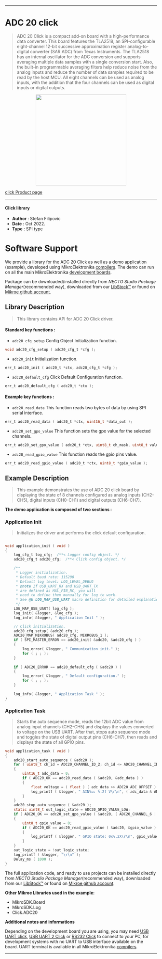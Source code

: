 
---
# ADC 20 click

> ADC 20 Click is a compact add-on board with a high-performance data converter. This board features the TLA2518, an SPI-configurable eight-channel 12-bit successive approximation register analog-to-digital converter (SAR ADC) from Texas Instruments. The TLA2518 has an internal oscillator for the ADC conversion and supports averaging multiple data samples with a single conversion start. Also, the built-in programmable averaging filters help reduce noise from the analog inputs and reduce the number of data samples required to be read by the host MCU. All eight channels can be used as analog inputs, with the addition that the four channels can be used as digital inputs or digital outputs.

<p align="center">
  <img src="https://download.mikroe.com/images/click_for_ide/adc20_click.png" height=300px>
</p>

[click Product page](https://www.mikroe.com/adc-20-click)

---


#### Click library

- **Author**        : Stefan Filipovic
- **Date**          : Oct 2022.
- **Type**          : SPI type


# Software Support

We provide a library for the ADC 20 Click
as well as a demo application (example), developed using MikroElektronika
[compilers](https://www.mikroe.com/necto-studio).
The demo can run on all the main MikroElektronika [development boards](https://www.mikroe.com/development-boards).

Package can be downloaded/installed directly from *NECTO Studio Package Manager*(recommended way), downloaded from our [LibStock&trade;](https://libstock.mikroe.com) or found on [Mikroe github account](https://github.com/MikroElektronika/mikrosdk_click_v2/tree/master/clicks).

## Library Description

> This library contains API for ADC 20 Click driver.

#### Standard key functions :

- `adc20_cfg_setup` Config Object Initialization function.
```c
void adc20_cfg_setup ( adc20_cfg_t *cfg );
```

- `adc20_init` Initialization function.
```c
err_t adc20_init ( adc20_t *ctx, adc20_cfg_t *cfg );
```

- `adc20_default_cfg` Click Default Configuration function.
```c
err_t adc20_default_cfg ( adc20_t *ctx );
```

#### Example key functions :

- `adc20_read_data` This function reads two bytes of data by using SPI serial interface.
```c
err_t adc20_read_data ( adc20_t *ctx, uint16_t *data_out );
```

- `adc20_set_gpo_value` This function sets the gpo value for the selected channels.
```c
err_t adc20_set_gpo_value ( adc20_t *ctx, uint8_t ch_mask, uint8_t value );
```

- `adc20_read_gpio_value` This function reads the gpio pins value.
```c
err_t adc20_read_gpio_value ( adc20_t *ctx, uint8_t *gpio_value );
```

## Example Description

> This example demonstrates the use of ADC 20 click board by displaying the state of 8 channels
configured as analog inputs (CH2-CH5), digital inputs (CH0-CH1) and digital outputs (CH6-CH7).

**The demo application is composed of two sections :**

### Application Init

> Initializes the driver and performs the click default configuration.

```c

void application_init ( void )
{
    log_cfg_t log_cfg;  /**< Logger config object. */
    adc20_cfg_t adc20_cfg;  /**< Click config object. */

    /** 
     * Logger initialization.
     * Default baud rate: 115200
     * Default log level: LOG_LEVEL_DEBUG
     * @note If USB_UART_RX and USB_UART_TX 
     * are defined as HAL_PIN_NC, you will 
     * need to define them manually for log to work. 
     * See @b LOG_MAP_USB_UART macro definition for detailed explanation.
     */
    LOG_MAP_USB_UART( log_cfg );
    log_init( &logger, &log_cfg );
    log_info( &logger, " Application Init " );

    // Click initialization.
    adc20_cfg_setup( &adc20_cfg );
    ADC20_MAP_MIKROBUS( adc20_cfg, MIKROBUS_1 );
    if ( SPI_MASTER_ERROR == adc20_init( &adc20, &adc20_cfg ) )
    {
        log_error( &logger, " Communication init." );
        for ( ; ; );
    }
    
    if ( ADC20_ERROR == adc20_default_cfg ( &adc20 ) )
    {
        log_error( &logger, " Default configuration." );
        for ( ; ; );
    }
    
    log_info( &logger, " Application Task " );
}

```

### Application Task

> Starts the auto sequence mode, reads the 12bit ADC value from analog input channels (CH2-CH5) and
displays the values converted to voltage on the USB UART. After that, stops auto sequence mode and
toggles the state of digital output pins (CH6-CH7), then reads and displays the state of all GPIO pins.

```c
void application_task ( void )
{
    adc20_start_auto_sequence ( &adc20 );
    for ( uint8_t ch_id = ADC20_CHANNEL_ID_2; ch_id <= ADC20_CHANNEL_ID_5; ch_id++ )
    {
        uint16_t adc_data = 0;
        if ( ADC20_OK == adc20_read_data ( &adc20, &adc_data ) )
        {
            float voltage = ( float ) ( adc_data >> ADC20_ADC_OFFSET ) / ADC20_RES_12BIT * ADC20_VREF_3V3;
            log_printf ( &logger, " AIN%u: %.2f V\r\n", ( adc_data & ADC20_CHANNEL_ID_MASK ), voltage );
        }
    }
    adc20_stop_auto_sequence ( &adc20 );
    static uint8_t out_logic_state = ADC20_GPIO_VALUE_LOW;
    if ( ADC20_OK == adc20_set_gpo_value ( &adc20, ( ADC20_CHANNEL_6 | ADC20_CHANNEL_7 ), out_logic_state ) )
    {
        uint8_t gpio_value = 0;
        if ( ADC20_OK == adc20_read_gpio_value ( &adc20, &gpio_value ) )
        {
            log_printf ( &logger, " GPIO state: 0x%.2X\r\n", gpio_value );
        }
    }
    out_logic_state = !out_logic_state;
    log_printf ( &logger, "\r\n" );
    Delay_ms ( 1000 );
}
```

The full application code, and ready to use projects can be installed directly from *NECTO Studio Package Manager*(recommended way), downloaded from our [LibStock&trade;](https://libstock.mikroe.com) or found on [Mikroe github account](https://github.com/MikroElektronika/mikrosdk_click_v2/tree/master/clicks).

**Other Mikroe Libraries used in the example:**

- MikroSDK.Board
- MikroSDK.Log
- Click.ADC20

**Additional notes and informations**

Depending on the development board you are using, you may need
[USB UART click](https://www.mikroe.com/usb-uart-click),
[USB UART 2 Click](https://www.mikroe.com/usb-uart-2-click) or
[RS232 Click](https://www.mikroe.com/rs232-click) to connect to your PC, for
development systems with no UART to USB interface available on the board. UART
terminal is available in all MikroElektronika
[compilers](https://shop.mikroe.com/compilers).

---
